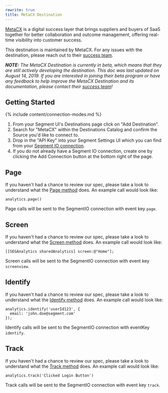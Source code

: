 ```yaml
---
rewrite: true
title: MetaCX Destination
---
```


[MetaCX](https://www.metacx.com) is a digital success layer that brings suppliers and buyers of SaaS together for better collaboration and outcome management, offering real-time visibility into customer success.

This destination is maintained by MetaCX. For any issues with the destination, please reach out to their [success team](mailto:support@metacx.com).

_**NOTE:** The MetaCX Destination is currently in beta, which means that they are still actively developing the destination. This doc was last updated on August 14, 2019. If you are interested in joining their beta program or have any feedback to help improve the MetaCX Destination and its documentation, please contact their [success team](mailto:support@metacx.com)!_


## Getting Started

{% include content/connection-modes.md %}

1. From your Segment UI's Destinations page click on "Add Destination".
2. Search for "MetaCX" within the Destinations Catalog and confirm the Source you'd like to connect to.
3. Drop in the "API Key" into your Segment Settings UI which you can find from your [Segment IO connection](https://app.metacx.com/app/connections).
4. If you do not already have a Segment IO connection, create one by clicking the Add Connection button at the bottom right of the page.


## Page

If you haven't had a chance to review our spec, please take a look to understand what the [Page method](https://segment.com/docs/connections/spec/page/) does. An example call would look like:

```
analytics.page()
```

Page calls will be sent to the SegmentIO connection with event key `page`.


## Screen

If you haven't had a chance to review our spec, please take a look to understand what the [Screen method](https://segment.com/docs/connections/spec/screen/) does. An example call would look like:

```
[[SEGAnalytics sharedAnalytics] screen:@"Home"];
```

Screen calls will be sent to the SegmentIO connection with event key `screenview`.


## Identify

If you haven't had a chance to review our spec, please take a look to understand what the [Identify method](https://segment.com/docs/connections/spec/identify/) does. An example call would look like:

```
analytics.identify('userId123', {
  email: 'john.doe@segment.com'
});
```

Identify calls will be sent to the SegmentIO connection with eventKey `identify`.


## Track

If you haven't had a chance to review our spec, please take a look to understand what the [Track method](https://segment.com/docs/connections/spec/track/) does. An example call would look like:

```
analytics.track('Clicked Login Button')
```

Track calls will be sent to the SegmentIO connection with event key `track`.
